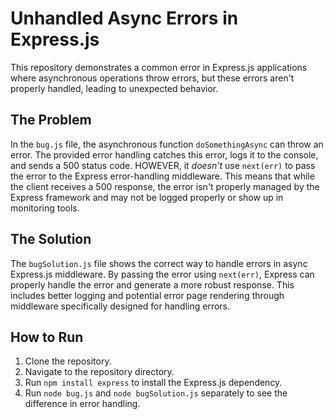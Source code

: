 # Unhandled Async Errors in Express.js

This repository demonstrates a common error in Express.js applications where asynchronous operations throw errors, but these errors aren't properly handled, leading to unexpected behavior.

## The Problem

In the `bug.js` file, the asynchronous function `doSomethingAsync` can throw an error.  The provided error handling catches this error, logs it to the console, and sends a 500 status code. HOWEVER, it *doesn't* use `next(err)` to pass the error to the Express error-handling middleware.  This means that while the client receives a 500 response, the error isn't properly managed by the Express framework and may not be logged properly or show up in monitoring tools.

## The Solution

The `bugSolution.js` file shows the correct way to handle errors in async Express.js middleware. By passing the error using `next(err)`, Express can properly handle the error and generate a more robust response.  This includes better logging and potential error page rendering through middleware specifically designed for handling errors.

## How to Run

1. Clone the repository.
2. Navigate to the repository directory.
3. Run `npm install express` to install the Express.js dependency.
4. Run `node bug.js` and `node bugSolution.js` separately to see the difference in error handling.